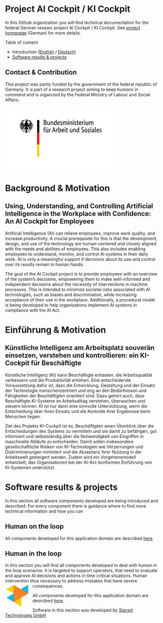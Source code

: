 # Project AI Cockpit / KI Cockpit
In this Github organization you will find technical documentation for the federal German researc project AI Cockpit / KI Cockpit. See [project homepage](https://www.kicockpit.eu/) (German) for more details. 

Table of content

* Introduction ([English](#background--motivation) / [Deutsch](#einführung--motivation))
* [Software results & projects](#software-results--projects)


## Contact & Contribution
This project was partly funded by the government of the federal republic of Germany. It is part of a research project aiming to keep _humans in command_ and is organized by the Federal Ministry of Labour and Social Affairs.

![BMAS](doc/BMAS_Logo.svg)


# Background & Motivation

## Using, Understanding, and Controlling Artificial Intelligence in the Workplace with Confidence: An AI Cockpit for Employees

Artificial Intelligence (AI) can relieve employees, improve work quality, and increase productivity. A crucial prerequisite for this is that the development, design, and use of the technology are human-centered and closely aligned with the needs and abilities of employees. This also includes enabling employees to understand, monitor, and control AI systems in their daily work. AI is only a meaningful support if decisions about its use and control over its results remain in human hands.

The goal of the AI Cockpit project is to provide employees with an overview of the system’s decisions, empowering them to make well-informed and independent decisions about the necessity of interventions in machine processes. This is intended to minimize societal risks associated with AI technologies, such as biases and discrimination, while increasing acceptance of their use in the workplace. Additionally, a procedural model is being developed to help organizations implement AI systems in compliance with the AI Act.

# Einführung & Motivation

## Künstliche Intelligenz am Arbeitsplatz souverän einsetzen, verstehen und kontrollieren: ein KI-Cockpit für Beschäftigte

Künstliche Intelligenz (KI) kann Beschäftigte entlasten, die Arbeitsqualität verbessern und die Produktivität erhöhen. Eine entscheidende Voraussetzung dafür ist, dass die Entwicklung, Gestaltung und der Einsatz der Technologie menschenzentriert und eng an den Bedürfnissen und Fähigkeiten der Beschäftigten orientiert sind. Dazu gehört auch, dass Beschäftigte KI-Systeme im Arbeitsalltag verstehen, überwachen und steuern können. KI ist nur dann eine sinnvolle Unterstützung, wenn die Entscheidung über ihren Einsatz und die Kontrolle ihrer Ergebnisse beim Menschen liegen. 

Ziel des Projekts KI-Cockpit ist es, Beschäftigten einen Überblick über die Entscheidungen des Systems zu vermitteln und sie damit zu befähigen, gut informiert und selbstständig über die Notwendigkeit von Eingriffen in maschinelle Abläufe zu entscheiden. Damit sollen insbesondere gesellschaftliche Risiken von KI-Technologien wie Verzerrungen und Diskriminierungen minimiert und die Akzeptanz ihrer Nutzung in der Arbeitswelt gesteigert werden. Zudem wird ein Vorgehensmodell entwickelt, das Organisationen bei der AI-Act-konformen Einführung von KI-Systemen unterstützt.

# Software results & projects
In this section all software components developed are being introduced and described. For every component there is guidance where to find more technical information and how you can 

## Human on the loop

All components developed for this application domain are desrcibed [here](hol.md).

## Human in the loop
In this section you will find all components developed to deal with human in the loop scenarios. It is targeted to support operators, that need to evaluate and approve AI decisions and actions in time critical situations. Human intervention thus necessary to address mistakes that have severe consequences. 
<img src="doc/logo starwit.svg" alt="Starwit Logo" align="left" style="width:80px;float: left; margin-right: 10px;"/>

All components developed for this application domain are desrcibed [here](hil.md).

Software in this section was developed by [Starwit Technologies GmbH](https://starwit-technologies.de/)
